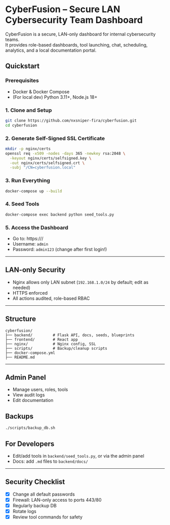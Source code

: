 # CyberFusion – Secure LAN Cybersecurity Team Dashboard

CyberFusion is a secure, LAN-only dashboard for internal cybersecurity teams.  
It provides role-based dashboards, tool launching, chat, scheduling, analytics, and a local documentation portal.

## Quickstart

### Prerequisites
- Docker & Docker Compose
- (For local dev) Python 3.11+, Node.js 18+

### 1. Clone and Setup
```bash
git clone https://github.com/nxsniper-fira/cyberfusion.git
cd cyberfusion
```

### 2. Generate Self-Signed SSL Certificate
```bash
mkdir -p nginx/certs
openssl req -x509 -nodes -days 365 -newkey rsa:2048 \
  -keyout nginx/certs/selfsigned.key \
  -out nginx/certs/selfsigned.crt \
  -subj "/CN=cyberfusion.local"
```

### 3. Run Everything
```bash
docker-compose up --build
```

### 4. Seed Tools
```bash
docker-compose exec backend python seed_tools.py
```

### 5. Access the Dashboard
- Go to: https://<your-LAN-IP>/
- Username: `admin`
- Password: `admin123` (change after first login!)

---

## LAN-only Security
- Nginx allows only LAN subnet (`192.168.1.0/24` by default; edit as needed)
- HTTPS enforced
- All actions audited, role-based RBAC

---

## Structure

```
cyberfusion/
├── backend/         # Flask API, docs, seeds, blueprints
├── frontend/        # React app
├── nginx/           # Nginx config, SSL
├── scripts/         # Backup/cleanup scripts
├── docker-compose.yml
├── README.md
```

---

## Admin Panel
- Manage users, roles, tools
- View audit logs
- Edit documentation

## Backups
```bash
./scripts/backup_db.sh
```

## For Developers
- Edit/add tools in `backend/seed_tools.py`, or via the admin panel
- Docs: add `.md` files to `backend/docs/`

---

## Security Checklist
- [x] Change all default passwords
- [x] Firewall: LAN-only access to ports 443/80
- [x] Regularly backup DB
- [x] Rotate logs
- [x] Review tool commands for safety
